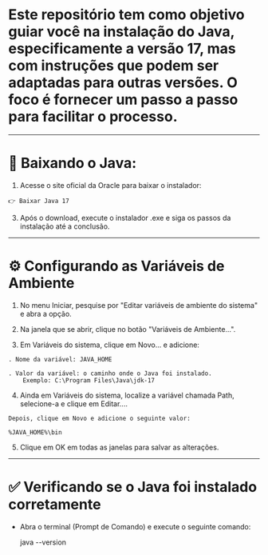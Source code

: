 # Este repositório tem como objetivo guiar você na instalação do Java, especificamente a versão 17, mas com instruções que podem ser adaptadas para outras versões. O foco é fornecer um passo a passo para facilitar o processo.

--- 

# 🔽 Baixando o Java: 
  1. Acesse o site oficial da Oracle para baixar o instalador:
     
    👉 Baixar Java 17

  3. Após o download, execute o instalador .exe e siga os passos da instalação até a conclusão.

---

# ⚙️ Configurando as Variáveis de Ambiente
  1. No menu Iniciar, pesquise por "Editar variáveis de ambiente do sistema" e abra a opção.

  2. Na janela que se abrir, clique no botão "Variáveis de Ambiente...".

  3. Em Variáveis do sistema, clique em Novo... e adicione:

    . Nome da variável: JAVA_HOME

    . Valor da variável: o caminho onde o Java foi instalado.    
        Exemplo: C:\Program Files\Java\jdk-17

  4. Ainda em Variáveis do sistema, localize a variável chamada Path, selecione-a e clique em Editar....

    Depois, clique em Novo e adicione o seguinte valor:

    %JAVA_HOME%\bin    

  5. Clique em OK em todas as janelas para salvar as alterações.

---

# ✅ Verificando se o Java foi instalado corretamente

  - Abra o terminal (Prompt de Comando) e execute o seguinte comando:

    java --version
    

